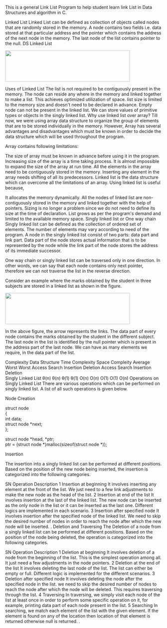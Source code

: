 This is a general Link List Program to help student learn link List in Data Structures and algorithm in C.

Linked List
Linked List can be defined as collection of objects called nodes that are randomly stored in the memory.
A node contains two fields i.e. data stored at that particular address and the pointer which contains the address of the next node in the memory.
The last node of the list contains pointer to the null.
DS Linked List

<img src="https://static.javatpoint.com/ds/images/linked-list.png" height="100" width="400">

Uses of Linked List
The list is not required to be contiguously present in the memory. The node can reside any where in the memory and linked together to make a list. This achieves optimized utilization of space.
list size is limited to the memory size and doesn't need to be declared in advance.
Empty node can not be present in the linked list.
We can store values of primitive types or objects in the singly linked list.
Why use linked list over array?
Till now, we were using array data structure to organize the group of elements that are to be stored individually in the memory. However, Array has several advantages and disadvantages which must be known in order to decide the data structure which will be used throughout the program.

Array contains following limitations:

The size of array must be known in advance before using it in the program.
Increasing size of the array is a time taking process. It is almost impossible to expand the size of the array at run time.
All the elements in the array need to be contiguously stored in the memory. Inserting any element in the array needs shifting of all its predecessors.
Linked list is the data structure which can overcome all the limitations of an array. Using linked list is useful because,

It allocates the memory dynamically. All the nodes of linked list are non-contiguously stored in the memory and linked together with the help of pointers.
Sizing is no longer a problem since we do not need to define its size at the time of declaration. List grows as per the program's demand and limited to the available memory space.
Singly linked list or One way chain
Singly linked list can be defined as the collection of ordered set of elements. The number of elements may vary according to need of the program. A node in the singly linked list consist of two parts: data part and link part. Data part of the node stores actual information that is to be represented by the node while the link part of the node stores the address of its immediate successor.


One way chain or singly linked list can be traversed only in one direction. In other words, we can say that each node contains only next pointer, therefore we can not traverse the list in the reverse direction.

Consider an example where the marks obtained by the student in three subjects are stored in a linked list as shown in the figure.

<img src="https://static.javatpoint.com/ds/images/singly-link-list.png" height="100" width="400">


In the above figure, the arrow represents the links. The data part of every node contains the marks obtained by the student in the different subject. The last node in the list is identified by the null pointer which is present in the address part of the last node. We can have as many elements we require, in the data part of the list.

Complexity
Data Structure	Time Complexity	Space Compleity
Average	Worst	Worst
Access	Search	Insertion	Deletion	Access	Search	Insertion	Deletion	
Singly Linked List	θ(n)	θ(n)	θ(1)	θ(1)	O(n)	O(n)	O(1)	O(1)	O(n)
Operations on Singly Linked List
There are various operations which can be performed on singly linked list. A list of all such operations is given below.

Node Creation

struct node   
{  
    int data;   
    struct node *next;  
}; 

struct node *head, *ptr;   
ptr = (struct node *)malloc(sizeof(struct node *));  


Insertion

The insertion into a singly linked list can be performed at different positions. Based on the position of the new node being inserted, the insertion is categorized into the following categories.

SN	Operation	Description
1	Insertion at beginning
It involves inserting any element at the front of the list. We just need to a few link adjustments to make the new node as the head of the list.
2	Insertion at end of the list
It involves insertion at the last of the linked list. The new node can be inserted as the only node in the list or it can be inserted as the last one. Different logics are implemented in each scenario.
3	Insertion after specified node
It involves insertion after the specified node of the linked list. We need to skip the desired number of nodes in order to reach the node after which the new node will be inserted. .
Deletion and Traversing
The Deletion of a node from a singly linked list can be performed at different positions. Based on the position of the node being deleted, the operation is categorized into the following categories.

SN	Operation	Description
1	Deletion at beginning
It involves deletion of a node from the beginning of the list. This is the simplest operation among all. It just need a few adjustments in the node pointers.
2	Deletion at the end of the list
It involves deleting the last node of the list. The list can either be empty or full. Different logic is implemented for the different scenarios.
3	Deletion after specified node
It involves deleting the node after the specified node in the list. we need to skip the desired number of nodes to reach the node after which the node will be deleted. This requires traversing through the list.
4	Traversing
In traversing, we simply visit each node of the list at least once in order to perform some specific operation on it, for example, printing data part of each node present in the list.
5	Searching
In searching, we match each element of the list with the given element. If the element is found on any of the location then location of that element is returned otherwise null is returned. .